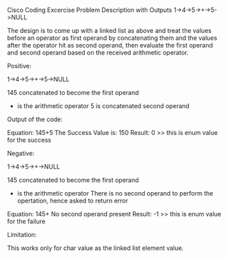 Cisco Coding Excercise
Problem Description with Outputs
1->4->5->+->5->NULL

The design is to come up with a linked list as above and treat the values before an operator as 
first operand by concatenating them and the values after the operator hit as second operand, 
then evaluate the first operand and second operand based on the received arithmetic operator.

Positive:

1->4->5->+->5->NULL

145 concatenated to become the first operand
+ is the arithmetic operator 
5 is concatenated second operand

Output of the code:

Equation: 145+5
The Success Value is: 150
Result: 0 >> this is enum value for the success

Negative:

1->4->5->+->NULL

145 concatenated to become the first operand
+ is the arithmetic operator 
There is no second operand to perform the opertation, hence asked to return error

Equation: 145+
No second operand present
Result: -1 >> this is enum value for the failure

Limitation: 

This works only for char value as the linked list element value.
